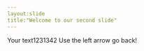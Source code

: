 ```yaml
---
layout:slide
title:"Welcome to our second slide"
---
```

Your text1231342
Use the left arrow go back!
